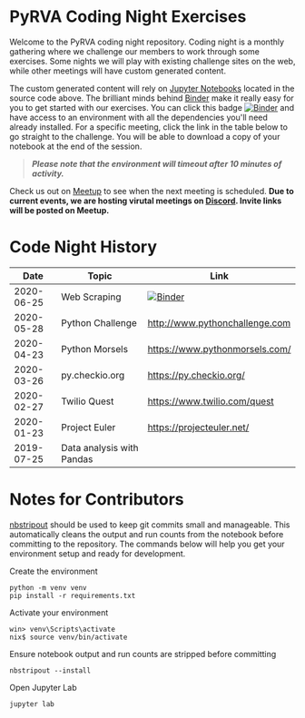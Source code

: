 # PyRVA Coding Night Exercises

Welcome to the PyRVA coding night repository. Coding night is a monthly gathering where we challenge our members to work through some exercises. Some nights we will play with existing challenge sites on the web, while other meetings will have custom generated content.

The custom generated content will rely on [Jupyter Notebooks](https://jupyter.org/) located in the source code above. The brilliant minds behind [Binder](https://mybinder.org) make it really easy for you to get started with our exercises. You can click this badge [![Binder](https://mybinder.org/badge_logo.svg)](https://mybinder.org/v2/gh/pyrva/coding_night/master) and have access to an environment with all the dependencies you'll need already installed. For a specific meeting, click the link in the table below to go straight to the challenge. You will be able to download a copy of your notebook at the end of the session.

>***Please note that the environment will timeout after 10 minutes of activity.*** 

Check us out on [Meetup](https://www.meetup.com/PyRVAUserGroup/) to see when the next meeting is scheduled. **Due to current events, we are hosting virutal meetings on [Discord](https://discord.com/). Invite links will be posted on Meetup.**


# Code Night History

Date | Topic | Link
---|---|---
2020-06-25 | Web Scraping | [![Binder](https://mybinder.org/badge_logo.svg)](https://mybinder.org/v2/gh/pyrva/coding_night/master?filepath=2020-06-25/Challenge.ipynb)
2020-05-28 | Python Challenge | http://www.pythonchallenge.com
2020-04-23 | Python Morsels | https://www.pythonmorsels.com/
2020-03-26 | py.checkio.org | https://py.checkio.org/
2020-02-27 | Twilio Quest | https://www.twilio.com/quest
2020-01-23 | Project Euler | https://projecteuler.net/
2019-07-25 | Data analysis with Pandas | 

# Notes for Contributors

[nbstripout](https://pypi.org/project/nbstripout/) should be used to keep git commits small and manageable. This automatically cleans the output and run counts from the notebook before committing to the repository. The commands below will help you get your environment setup and ready for development.

Create the environment

    python -m venv venv
    pip install -r requirements.txt

Activate your environment

    win> venv\Scripts\activate
    nix$ source venv/bin/activate

Ensure notebook output and run counts are stripped before committing
    
    nbstripout --install

Open Jupyter Lab

    jupyter lab
